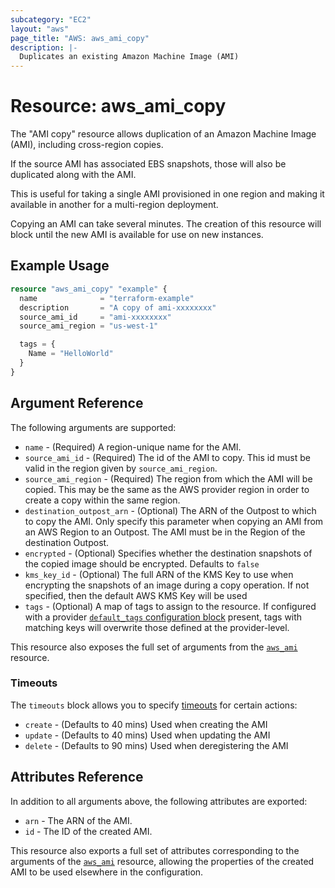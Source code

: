 ```yaml
---
subcategory: "EC2"
layout: "aws"
page_title: "AWS: aws_ami_copy"
description: |-
  Duplicates an existing Amazon Machine Image (AMI)
---
```


# Resource: aws_ami_copy

The "AMI copy" resource allows duplication of an Amazon Machine Image (AMI),
including cross-region copies.

If the source AMI has associated EBS snapshots, those will also be duplicated
along with the AMI.

This is useful for taking a single AMI provisioned in one region and making
it available in another for a multi-region deployment.

Copying an AMI can take several minutes. The creation of this resource will
block until the new AMI is available for use on new instances.

## Example Usage

```terraform
resource "aws_ami_copy" "example" {
  name              = "terraform-example"
  description       = "A copy of ami-xxxxxxxx"
  source_ami_id     = "ami-xxxxxxxx"
  source_ami_region = "us-west-1"

  tags = {
    Name = "HelloWorld"
  }
}
```

## Argument Reference

The following arguments are supported:

* `name` - (Required) A region-unique name for the AMI.
* `source_ami_id` - (Required) The id of the AMI to copy. This id must be valid in the region
  given by `source_ami_region`.
* `source_ami_region` - (Required) The region from which the AMI will be copied. This may be the
  same as the AWS provider region in order to create a copy within the same region.
* `destination_outpost_arn` - (Optional) The ARN of the Outpost to which to copy the AMI. 
  Only specify this parameter when copying an AMI from an AWS Region to an Outpost. The AMI must be in the Region of the destination Outpost.  
* `encrypted` - (Optional) Specifies whether the destination snapshots of the copied image should be encrypted. Defaults to `false`
* `kms_key_id` - (Optional) The full ARN of the KMS Key to use when encrypting the snapshots of an image during a copy operation. If not specified, then the default AWS KMS Key will be used
* `tags` - (Optional) A map of tags to assign to the resource. If configured with a provider [`default_tags` configuration block](/docs/providers/aws/index.html#default_tags-configuration-block) present, tags with matching keys will overwrite those defined at the provider-level.

This resource also exposes the full set of arguments from the [`aws_ami`](ami.html) resource.

### Timeouts

The `timeouts` block allows you to specify [timeouts](https://www.terraform.io/docs/configuration/blocks/resources/syntax.html#operation-timeouts) for certain actions:

* `create` - (Defaults to 40 mins) Used when creating the AMI
* `update` - (Defaults to 40 mins) Used when updating the AMI
* `delete` - (Defaults to 90 mins) Used when deregistering the AMI

## Attributes Reference

In addition to all arguments above, the following attributes are exported:

* `arn` - The ARN of the AMI.
* `id` - The ID of the created AMI.

This resource also exports a full set of attributes corresponding to the arguments of the
[`aws_ami`](/docs/providers/aws/r/ami.html) resource, allowing the properties of the created AMI to be used elsewhere in the
configuration.
